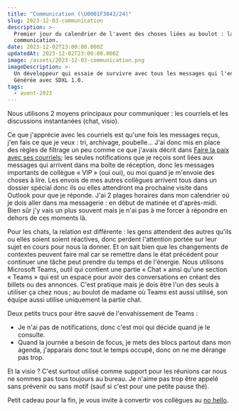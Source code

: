 ```yaml
---
title: "Communication (\U0001F3843/24)"
slug: 2023-12-03-communication
description: >-
  Premier jour du calendrier de l'avent des choses liées au boulot : la
  communication.
date: 2023-12-02T23:00:00.000Z
updatedAt: 2023-12-02T23:00:00.000Z
image: /assets/2023-12-03-communication.png
imageDescription: >-
  Un développeur qui essaie de survivre avec tous les messages qui l'entourent.
  Générée avec SDXL 1.0.
tags:
  - avent-2023
---
```


Nous utilisons 2 moyens principaux pour communiquer : les courriels et les discussions instantanées (chat, visio).

Ce que j'apprécie avec les courriels est qu'une fois les messages reçus, j'en fais ce que je veux : tri, archivage, poubelle… J'ai donc mis en place des règles de filtrage un peu comme ce que j'avais décrit dans [Faire la paix avec ses courriels](https://sieg.fr/ied/faire-la-paix-avec-ses-courriels); les seules notifications que je reçois sont liées aux messages qui arrivent dans ma boîte de réception, donc les messages importants de collègue « VIP » (oui oui), ou moi quand je m'envoie des choses à lire. Les envois de mes autres collègues arrivent tous dans un dossier spécial donc ils ou elles attendront ma prochaine visite dans Outlook pour que je réponde. J'ai 2 plages horaires dans mon calendrier où je dois aller dans ma messagerie : en début de matinée et d'après-midi. Bien sûr j'y vais un plus souvent mais je n'ai pas à me forcer à répondre en dehors de ces moments là.

Pour les chats, la relation est différente : les gens attendent des autres qu'ils ou elles soient soient réactives, donc perdent l'attention portée sur leur sujet en cours pour nous la donner. Et on sait bien que les changements de contextes peuvent faire mal car se remettre dans le état précédent pour continuer une tâche peut prendre du temps et de l'énergie. Nous utilisons Microsoft Teams, outil qui contient une partie « Chat » ainsi qu'une section « Teams » qui est un espace pour avoir des conversations en créant des billets ou des annonces. C'est pratique mais je dois être l'un des seuls à utiliser ça chez nous ; au boulot de madame où Teams est aussi utilisé, son équipe aussi utilise uniquement la partie chat.

Deux petits trucs pour être sauvé de l'envahissement de Teams :

* Je n'ai pas de notifications, donc c'est moi qui décide quand je le consulte.
* Quand la journée a besoin de focus, je mets des blocs partout dans mon agenda, j'apparais donc tout le temps occupé, donc on ne me dérange pas trop.

Et la visio ? C'est surtout utilisé comme support pour les réunions car nous ne sommes pas tous toujours au bureau. Je n'aime pas trop être appelé sans prévenir ou sans motif (sauf si c'est pour une petite pause thé).

Petit cadeau pour la fin, je vous invite à convertir vos collègues au  [no hello](https://nohello.net/fr/).
